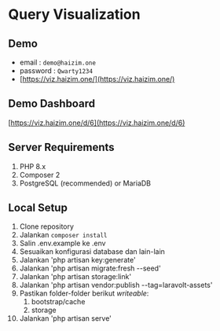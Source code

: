 # Query Visualization

## Demo
- email : `demo@haizim.one`
- password : `Qwarty1234`
- [https://viz.haizim.one/](https://viz.haizim.one/)

## Demo Dashboard
[https://viz.haizim.one/d/6](https://viz.haizim.one/d/6)
## Server Requirements
1. PHP 8.x
1. Composer 2
1. PostgreSQL (recommended) or MariaDB

## Local Setup
1. Clone repository
1. Jalankan `composer install`
1. Salin .env.example ke .env
1. Sesuaikan konfigurasi database dan lain-lain
1. Jalankan 'php artisan key:generate'
1. Jalankan 'php artisan migrate:fresh --seed'
1. Jalankan 'php artisan storage:link'
1. Jalankan 'php artisan vendor:publish --tag=laravolt-assets'
1. Pastikan folder-folder berikut _writeable_:
    1. bootstrap/cache
    1. storage
1. Jalankan 'php artisan serve'
